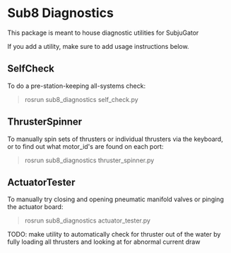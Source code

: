 # Sub8 Diagnostics

This package is meant to house diagnostic utilities for SubjuGator

If you add a utility, make sure to add usage instructions below.

## SelfCheck

To do a pre-station-keeping all-systems check:

> rosrun sub8_diagnostics self_check.py

## ThrusterSpinner

To manually spin sets of thrusters or individual thrusters via the keyboard,
or to find out what motor_id's are found on each port:

> rosrun sub8_diagnostics thruster_spinner.py

## ActuatorTester

To manually try closing and opening pneumatic manifold valves or pinging
the actuator board:

> rosrun sub8_diagnostics actuator_tester.py

TODO: make utility to automatically check for thruster out of the water by fully loading
all thrusters and looking at for abnormal current draw
